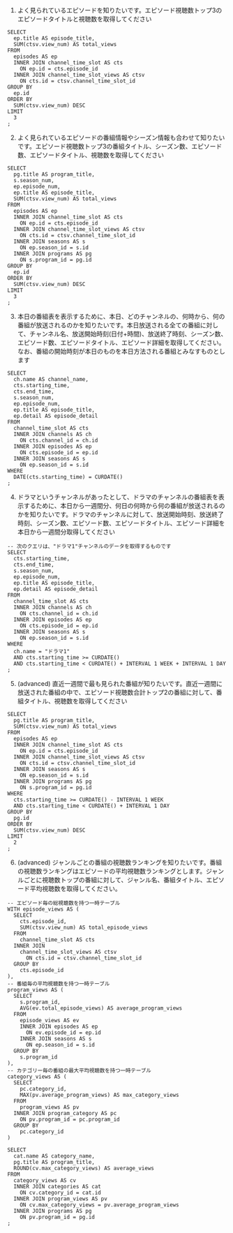 1. よく見られているエピソードを知りたいです。エピソード視聴数トップ3のエピソードタイトルと視聴数を取得してください
```
SELECT
  ep.title AS episode_title,
  SUM(ctsv.view_num) AS total_views
FROM
  episodes AS ep
  INNER JOIN channel_time_slot AS cts
    ON ep.id = cts.episode_id
  INNER JOIN channel_time_slot_views AS ctsv
    ON cts.id = ctsv.channel_time_slot_id
GROUP BY
  ep.id
ORDER BY
  SUM(ctsv.view_num) DESC
LIMIT
  3
;
```

2. よく見られているエピソードの番組情報やシーズン情報も合わせて知りたいです。エピソード視聴数トップ3の番組タイトル、シーズン数、エピソード数、エピソードタイトル、視聴数を取得してください
```
SELECT
  pg.title AS program_title,
  s.season_num,
  ep.episode_num,
  ep.title AS episode_title,
  SUM(ctsv.view_num) AS total_views
FROM
  episodes AS ep
  INNER JOIN channel_time_slot AS cts
    ON ep.id = cts.episode_id
  INNER JOIN channel_time_slot_views AS ctsv
    ON cts.id = ctsv.channel_time_slot_id
  INNER JOIN seasons AS s
    ON ep.season_id = s.id
  INNER JOIN programs AS pg
    ON s.program_id = pg.id
GROUP BY
  ep.id
ORDER BY
  SUM(ctsv.view_num) DESC
LIMIT
  3
;
```

3. 本日の番組表を表示するために、本日、どのチャンネルの、何時から、何の番組が放送されるのかを知りたいです。本日放送される全ての番組に対して、チャンネル名、放送開始時刻(日付+時間)、放送終了時刻、シーズン数、エピソード数、エピソードタイトル、エピソード詳細を取得してください。なお、番組の開始時刻が本日のものを本日方法される番組とみなすものとします
```
SELECT
  ch.name AS channel_name,
  cts.starting_time,
  cts.end_time,
  s.season_num,
  ep.episode_num,
  ep.title AS episode_title,
  ep.detail AS episode_detail
FROM
  channel_time_slot AS cts
  INNER JOIN channels AS ch
    ON cts.channel_id = ch.id
  INNER JOIN episodes AS ep
    ON cts.episode_id = ep.id
  INNER JOIN seasons AS s
    ON ep.season_id = s.id
WHERE
  DATE(cts.starting_time) = CURDATE()
;
```

4. ドラマというチャンネルがあったとして、ドラマのチャンネルの番組表を表示するために、本日から一週間分、何日の何時から何の番組が放送されるのかを知りたいです。ドラマのチャンネルに対して、放送開始時刻、放送終了時刻、シーズン数、エピソード数、エピソードタイトル、エピソード詳細を本日から一週間分取得してください
```
-- 次のクエリは、"ドラマ1"チャンネルのデータを取得するものです
SELECT
  cts.starting_time,
  cts.end_time,
  s.season_num,
  ep.episode_num,
  ep.title AS episode_title,
  ep.detail AS episode_detail
FROM
  channel_time_slot AS cts
  INNER JOIN channels AS ch
    ON cts.channel_id = ch.id
  INNER JOIN episodes AS ep
    ON cts.episode_id = ep.id
  INNER JOIN seasons AS s
    ON ep.season_id = s.id
WHERE
  ch.name = "ドラマ1"
  AND cts.starting_time >= CURDATE()
  AND cts.starting_time < CURDATE() + INTERVAL 1 WEEK + INTERVAL 1 DAY
;
```

5. (advanced) 直近一週間で最も見られた番組が知りたいです。直近一週間に放送された番組の中で、エピソード視聴数合計トップ2の番組に対して、番組タイトル、視聴数を取得してください
```
SELECT
  pg.title AS program_title,
  SUM(ctsv.view_num) AS total_views
FROM
  episodes AS ep
  INNER JOIN channel_time_slot AS cts
    ON ep.id = cts.episode_id
  INNER JOIN channel_time_slot_views AS ctsv
    ON cts.id = ctsv.channel_time_slot_id
  INNER JOIN seasons AS s
    ON ep.season_id = s.id
  INNER JOIN programs AS pg
    ON s.program_id = pg.id
WHERE
  cts.starting_time >= CURDATE() - INTERVAL 1 WEEK
  AND cts.starting_time < CURDATE() + INTERVAL 1 DAY
GROUP BY
  pg.id
ORDER BY
  SUM(ctsv.view_num) DESC
LIMIT
  2
;
```
6. (advanced) ジャンルごとの番組の視聴数ランキングを知りたいです。番組の視聴数ランキングはエピソードの平均視聴数ランキングとします。ジャンルごとに視聴数トップの番組に対して、ジャンル名、番組タイトル、エピソード平均視聴数を取得してください。
```
-- エピソード毎の総視聴数を持つ一時テーブル
WITH episode_views AS (
  SELECT
    cts.episode_id,
    SUM(ctsv.view_num) AS total_episode_views
  FROM
    channel_time_slot AS cts
  INNER JOIN
    channel_time_slot_views AS ctsv
      ON cts.id = ctsv.channel_time_slot_id
  GROUP BY
    cts.episode_id
),
-- 番組毎の平均視聴数を持つ一時テーブル
program_views AS (
  SELECT
    s.program_id,
    AVG(ev.total_episode_views) AS average_program_views
  FROM
    episode_views AS ev
    INNER JOIN episodes AS ep
      ON ev.episode_id = ep.id
    INNER JOIN seasons AS s
      ON ep.season_id = s.id
  GROUP BY
    s.program_id
),
-- カテゴリー毎の番組の最大平均視聴数を持つ一時テーブル
category_views AS (
  SELECT
    pc.category_id,
    MAX(pv.average_program_views) AS max_category_views
  FROM
    program_views AS pv
  INNER JOIN program_category AS pc
    ON pv.program_id = pc.program_id
  GROUP BY
    pc.category_id
)

SELECT
  cat.name AS category_name,
  pg.title AS program_title,
  ROUND(cv.max_category_views) AS average_views
FROM
  category_views AS cv
  INNER JOIN categories AS cat
    ON cv.category_id = cat.id
  INNER JOIN program_views AS pv
    ON cv.max_category_views = pv.average_program_views
  INNER JOIN programs AS pg
    ON pv.program_id = pg.id
;
```
